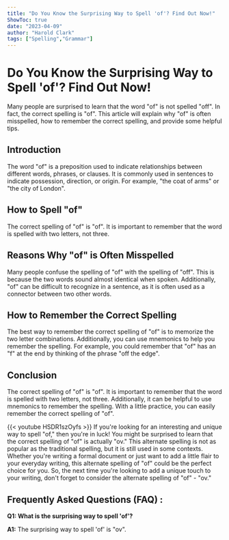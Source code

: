 ```yaml
---
title: "Do You Know the Surprising Way to Spell 'of'? Find Out Now!"
ShowToc: true 
date: "2023-04-09"
author: "Harold Clark" 
tags: ["Spelling","Grammar"]
---
```

# Do You Know the Surprising Way to Spell 'of'? Find Out Now!

Many people are surprised to learn that the word "of" is not spelled "off". In fact, the correct spelling is "of". This article will explain why "of" is often misspelled, how to remember the correct spelling, and provide some helpful tips.

## Introduction

The word "of" is a preposition used to indicate relationships between different words, phrases, or clauses. It is commonly used in sentences to indicate possession, direction, or origin. For example, "the coat of arms" or "the city of London". 

## How to Spell "of"

The correct spelling of "of" is "of". It is important to remember that the word is spelled with two letters, not three.

## Reasons Why "of" is Often Misspelled

Many people confuse the spelling of "of" with the spelling of "off". This is because the two words sound almost identical when spoken. Additionally, "of" can be difficult to recognize in a sentence, as it is often used as a connector between two other words.

## How to Remember the Correct Spelling

The best way to remember the correct spelling of "of" is to memorize the two letter combinations. Additionally, you can use mnemonics to help you remember the spelling. For example, you could remember that "of" has an "f" at the end by thinking of the phrase "off the edge".

## Conclusion

The correct spelling of "of" is "of". It is important to remember that the word is spelled with two letters, not three. Additionally, it can be helpful to use mnemonics to remember the spelling. With a little practice, you can easily remember the correct spelling of "of".

{{< youtube HSDR1szOyfs >}} 
If you're looking for an interesting and unique way to spell "of," then you're in luck! You might be surprised to learn that the correct spelling of "of" is actually "ov." This alternate spelling is not as popular as the traditional spelling, but it is still used in some contexts. Whether you're writing a formal document or just want to add a little flair to your everyday writing, this alternate spelling of "of" could be the perfect choice for you. So, the next time you're looking to add a unique touch to your writing, don't forget to consider the alternate spelling of "of" - "ov."

## Frequently Asked Questions (FAQ) :
**Q1: What is the surprising way to spell 'of'?**

**A1:** The surprising way to spell 'of' is "ov".





